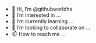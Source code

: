 - 👋 Hi, I’m @githubworldhe
- 👀 I’m interested in ...
- 🌱 I’m currently learning ...
- 💞️ I’m looking to collaborate on ...
- 📫 How to reach me ...

<!---
githubworldhe/githubworldhe is a ✨ special ✨ repository because its `README.md` (this file) appears on your GitHub profile.
You can click the Preview link to take a look at your changes.
--->
